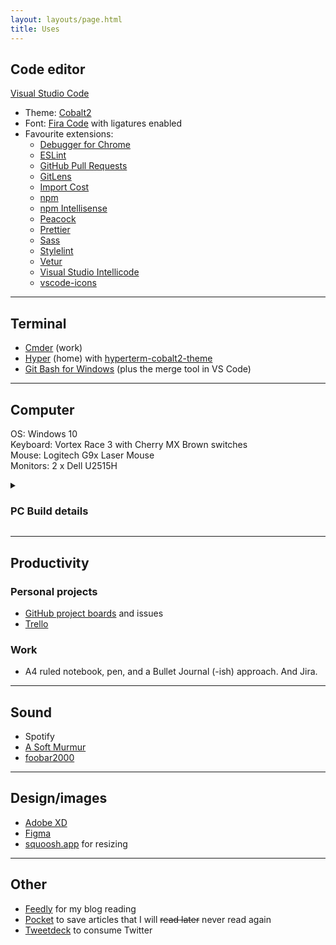 ```yaml
---
layout: layouts/page.html
title: Uses
---
```


## Code editor

[Visual Studio Code](https://code.visualstudio.com/)

- Theme: [Cobalt2](https://marketplace.visualstudio.com/itemdetails?itemName=wesbos.theme-cobalt2)
- Font: [Fira Code](https://github.com/tonsky/FiraCode) with ligatures enabled
- Favourite extensions:
  - [Debugger for Chrome](https://marketplace.visualstudio.com/itemdetails?itemName=msjsdiag.debugger-for-chrome)
  - [ESLint](https://marketplace.visualstudio.com/items?itemName=dbaeumer.vscode-eslint)
  - [GitHub Pull Requests](https://marketplace.visualstudio.com/items?itemName=GitHub.vscode-pull-request-github)
  - [GitLens](https://marketplace.visualstudio.com/items?itemName=eamodio.gitlens)
  - [Import Cost](https://marketplace.visualstudio.com/items?itemName=wix.vscode-import-cost)
  - [npm](https://marketplace.visualstudio.com/items?itemName=eg2.vscode-npm-script)
  - [npm Intellisense](https://marketplace.visualstudio.com/items?itemName=christian-kohler.npm-intellisense)
  - [Peacock](https://marketplace.visualstudio.com/itemdetails?itemName=johnpapa.vscode-peacock)
  - [Prettier](https://marketplace.visualstudio.com/items?itemName=esbenp.prettier-vscode)
  - [Sass](https://marketplace.visualstudio.com/items?itemName=robinbentley.sass-indented)
  - [Stylelint](https://marketplace.visualstudio.com/itemdetails?itemName=shinnn.stylelint)
  - [Vetur](https://marketplace.visualstudio.com/items?itemName=octref.vetur)
  - [Visual Studio Intellicode](https://marketplace.visualstudio.com/items?itemName=VisualStudioExptTeam.vscodeintellicode)
  - [vscode-icons](https://marketplace.visualstudio.com/items?itemName=vscode-icons-team.vscode-icons)

---

## Terminal

- [Cmder](https://cmder.net/) (work)
- [Hyper](https://hyper.is/) (home) with [hyperterm-cobalt2-theme](https://github.com/wesbos/hyperterm-cobalt2-theme)
- [Git Bash for Windows](https://gitforwindows.org/) (plus the merge tool in VS Code)

---

## Computer

OS: Windows 10\
Keyboard: Vortex Race 3 with Cherry MX Brown switches\
Mouse: Logitech G9x Laser Mouse\
Monitors: 2 x Dell U2515H

<details>
  <summary><h3>PC Build details</h3></summary>
  <table>
    <thead>
      <tr>
        <th>Type</th>
        <th>Item</th>
      </tr>
    </thead>
    <tbody>
      <tr>
        <td>CPU</td>
        <td>AMD FX-8350 4 GHz 8-Core Processor</td>
      </tr>
      <tr>
        <td>CPU Cooler</td>
        <td>Cooler Master Hyper 212 EVO 82.9 CFM Sleeve Bearing CPU Cooler</td>
      </tr>
      <tr>
        <td>Motherboard</td>
        <td>Gigabyte GA-990FXA-UD3 ATX AM3+</td>
      </tr>
      <tr>
        <td>Memory</td>
        <td>2 x Crucial - Ballistix Sport 8 GB DDR3-1600</td>
      </tr>
      <tr>
        <td>SSD</td>
        <td>Crucial MX100 256GB</td>
      </tr>
      <tr>
        <td>Hard drive</td>
        <td>Western Digital Caviar Blue 1TB</td>
      </tr>
      <tr>
        <td>Video Card</td>
        <td>Sapphire Radeon RX 480 4GB NITRO+ 4G</td>
      </tr>
      <tr>
        <td>Case</td>
        <td>Corsair 300R</td>
      </tr>
      <tr>
        <td>Power Supply</td>
        <td>Corsair CX500 80+ Bronze Certified</td>
      </tr>
    </tbody>
  </table>
</details>

---

## Productivity

### Personal projects

- [GitHub project boards](https://help.github.com/en/articles/about-project-boards) and issues
- [Trello](https://trello.com/)

### Work

- A4 ruled notebook, pen, and a Bullet Journal (-ish) approach. And Jira.

---

## Sound

- Spotify
- [A Soft Murmur](https://asoftmurmur.com/)
- [foobar2000](https://www.foobar2000.org/)

---

## Design/images

- [Adobe XD](https://www.adobe.com/products/xd.html)
- [Figma](https://www.figma.com)
- [squoosh.app](https://squoosh.app/) for resizing

---

## Other

- [Feedly](https://feedly.com/i/index) for my blog reading
- [Pocket](https://getpocket.com/) to save articles that I will <s>read later</s> never read again
- [Tweetdeck](https://tweetdeck.twitter.com/) to consume Twitter
